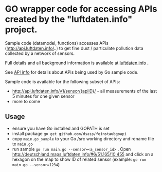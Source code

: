 # GO wrapper code for accessing APIs created by the "luftdaten.info" project.

Sample code (datamodel, functions) accesses APIs (http://api.luftdaten.info/..) to get fine dust / particulate pollution data collected by a network of sensors.

Full details and all background information is available at [luftdaten.info](http://luftdaten.info) .

See [API info](https://github.com/opendata-stuttgart/meta/wiki/APIs) for details about APIs being used by Go sample code.

Sample code is available for the following subset of APIs:

- http://api.luftdaten.info/v1/sensor/{apiID}/ - all measurements of the last 5 minutes for one given sensor
- more to come

## Usage

- ensure you have Go installed and GOPATH is set 
- install package `go get github.com/dsasp/feinstaubgoapi`
- copy `main.go_sample` to your Go /src working directory and rename file to `main.go`
- run sample `go run main.go --sensor=<a_sensor_id>` . Open http://deutschland.maps.luftdaten.info/#6/51.165/10.455  and click on a hexagon on the map to show ID of related sensor (example: `go run main.go --sensor=1234`)

